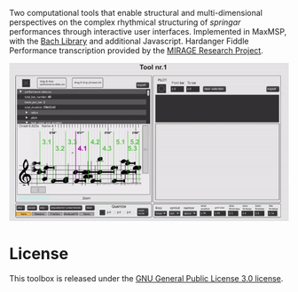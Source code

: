 Two computational tools that enable structural and multi-dimensional perspectives on the complex rhythmical structuring of *springar* performances through interactive user interfaces. Implemented in MaxMSP, with the [Bach Library](https://www.bachproject.net/) and additional Javascript. Hardanger Fiddle Performance transcription provided by the [MIRAGE Research Project](https://www.uio.no/ritmo/english/projects/mirage/).


<p align="center">
 <img src="toolkit.gif">
</p>


# License
This toolbox is released under the [GNU General Public License 3.0 license](https://www.gnu.org/licenses/gpl-3.0.en.html).
